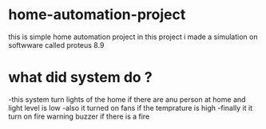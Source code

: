 # home-automation-project
this is simple home automation project 
in this project i made a simulation on softwware called proteus 8.9

# what did system do ?
-this system turn lights of the home if there are anu person at home and light level is low 
-also it turned on fans if the temprature is high 
-finally it it turn on fire warning buzzer if there is a fire 

